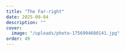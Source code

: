 ```yaml
---
title: "The Far-right"
date: 2025-09-04
description: ""
cover:
  image: "/uploads/photo-1756994680141.jpg"
order: 49
---
```


